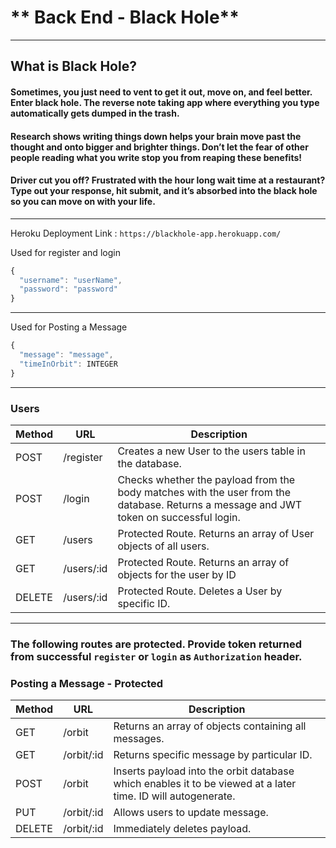 # ** Back End - Black Hole**
---
## What is Black Hole?

#### Sometimes, you just need to vent to get it out, move on, and feel better.  Enter black hole. The reverse note taking app where everything you type automatically gets dumped in the trash. 
#### Research shows writing things down helps your brain move past the thought and onto bigger and brighter things. Don’t let the fear of other people reading what you write stop you from reaping these benefits! 
#### Driver cut you off? Frustrated with the hour long wait time at a restaurant? Type out your response, hit submit, and it’s absorbed into the black hole so you can move on with your life. 

---
Heroku Deployment Link : ` https://blackhole-app.herokuapp.com/ `

Used for register and login
```js
{
  "username": "userName",
  "password": "password"
}
```
---

Used for Posting a Message
```js
{
  "message": "message",
  "timeInOrbit": INTEGER
}
```
---

### Users

| Method | URL                | Description                                                                                                                                                                      |
| ------ | ------------------ | -------------------------------------------------------------------------------------------------------------------------------------------------------------------------------- |
| POST   | /register          | Creates a new User to the users table in the database.                                                                                                                           |
| POST   | /login             | Checks whether the payload from the body matches with the user from the database. Returns a message and JWT token on successful login.                                           |
| GET    | /users             | Protected Route. Returns an array of User objects of all users.                                                                                                                  |
| GET    | /users/:id         | Protected Route. Returns an array of objects for the user by ID                                                                                                                  |
| DELETE | /users/:id         | Protected Route. Deletes a User by specific ID.                                                                                                                                  |

---

### The following routes are protected. Provide token returned from successful `register` or `login` as `Authorization` header.

### Posting a Message - Protected
| Method | URL                | Description                                                                                                                                                                      |
| ------ | ------------------ | ---------------------------------------------------------------------------------------------------------------------------------------------------------------------------------|
| GET    | /orbit             | Returns an array of objects containing all messages.                                                                                                                             |
| GET    | /orbit/:id         | Returns specific message by particular ID.                                                                                                                                       |
| POST   | /orbit             | Inserts payload into the orbit database which enables it to be viewed at a later time. ID will autogenerate.                                                                     |
| PUT    | /orbit/:id         | Allows users to update message.                                                                                                                                                  |
| DELETE | /orbit/:id         | Immediately deletes payload.                                                                                                                                                     |
